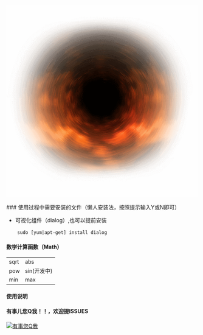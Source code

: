<p align="center">
    <img src="https://github.com/wencaixu/Shell-Libs/blob/master/image/blackhole.png" alt="黑洞-一个基于Shell内核的外壳操作系统">
</p>
### 使用过程中需要安装的文件（懒人安装法，按照提示输入Y或N即可）

 * 可视化组件（dialog）,也可以提前安装
 ```jshelllanguage
     sudo [yum|apt-get] install dialog
 ```   

#### 数学计算函数（Math）
|     |   |
|  ----  | ----  |
| sqrt  | abs |
| pow  | sin(开发中) |
| min  | max |
    
#### 使用说明

#### 有事儿您Q我！！，欢迎提ISSUES
<a target="_blank" href="http://wpa.qq.com/msgrd?v=3&amp;uin=710201236&amp;site=qq&amp;menu=yes">
    <img border="0" src="http://wpa.qq.com/pa?p=1:710201236:13" alt="有事您Q我" title="有事您Q我">
</a>


